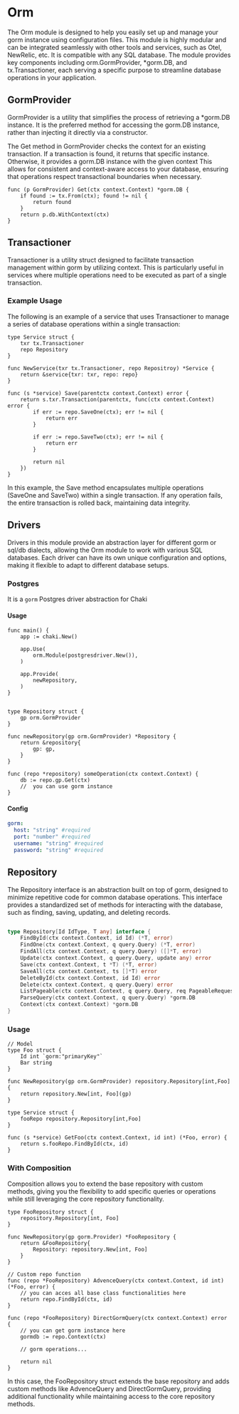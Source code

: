 # Orm

The Orm module is designed to help you easily set up and manage your gorm instance using configuration files. This module is highly modular and can be integrated seamlessly with other tools and services, such as Otel, NewRelic, etc. It is compatible with any SQL database. The module provides key components including orm.GormProvider, *gorm.DB, and tx.Transactioner, each serving a specific purpose to streamline database operations in your application.

## GormProvider

GormProvider is a utility that simplifies the process of retrieving a *gorm.DB instance. It is the preferred method for accessing the gorm.DB instance, rather than injecting it directly via a constructor.


The Get method in GormProvider checks the context for an existing transaction. If a transaction is found, it returns that specific instance. Otherwise, it provides a gorm.DB instance with the given context
This allows for consistent and context-aware access to your database, ensuring that operations respect transactional boundaries when necessary.
```golang
func (p GormProvider) Get(ctx context.Context) *gorm.DB {
	if found := tx.From(ctx); found != nil {
		return found
	}
	return p.db.WithContext(ctx)
}
```

## Transactioner
Transactioner is a utility struct designed to facilitate transaction management within gorm by utilizing context. This is particularly useful in services where multiple operations need to be executed as part of a single transaction.


### Example Usage

The following is an example of a service that uses Transactioner to manage a series of database operations within a single transaction:

```golang
type Service struct {
    txr tx.Transactioner
    repo Repository
}

func NewService(txr tx.Transactioner, repo Repositroy) *Service {
    return &service{txr: txr, repo: repo}
}

func (s *service) Save(parentctx context.Context) error {
    return s.txr.Transaction(parentctx, func(ctx context.Context) error {
        if err := repo.SaveOne(ctx); err != nil {
            return err
        }

        if err := repo.SaveTwo(ctx); err != nil {
            return err
        }

        return nil
    })
}
```
In this example, the Save method encapsulates multiple operations (SaveOne and SaveTwo) within a single transaction. If any operation fails, the entire transaction is rolled back, maintaining data integrity.


## Drivers
Drivers in this module provide an abstraction layer for different gorm or sql/db dialects, allowing the Orm module to work with various SQL databases. Each driver can have its own unique configuration and options, making it flexible to adapt to different database setups.


### Postgres
It is a `gorm` Postgres driver abstraction for Chaki

#### Usage
```golang
func main() {
    app := chaki.New()

    app.Use(
        orm.Module(postgresdriver.New()),
    )

    app.Provide(
        newRepository,
    )
}


type Repository struct {
    gp orm.GormProvider
}

func newRepository(gp orm.GormProvider) *Repository {
    return &repository{
        gp: gp,
    }
}

func (repo *repository) someOperation(ctx context.Context) {
    db := repo.gp.Get(ctx)
    //  you can use gorm instance
}

```

#### Config
```yaml
gorm:
  host: "string" #required
  port: "number" #required
  username: "string" #required
  password: "string" #required

```


## Repository

The Repository interface is an abstraction built on top of gorm, designed to minimize repetitive code for common database operations. This interface provides a standardized set of methods for interacting with the database, such as finding, saving, updating, and deleting records.

```go

type Repository[Id IdType, T any] interface {
	FindById(ctx context.Context, id Id) (*T, error)
	FindOne(ctx context.Context, q query.Query) (*T, error)
	FindAll(ctx context.Context, q query.Query) ([]*T, error)
	Update(ctx context.Context, q query.Query, update any) error
	Save(ctx context.Context, t *T) (*T, error)
	SaveAll(ctx context.Context, ts []*T) error
	DeleteById(ctx context.Context, id Id) error
	Delete(ctx context.Context, q query.Query) error
	ListPageable(ctx context.Context, q query.Query, req PageableRequest) (*PageableResponse[*T], error)
	ParseQuery(ctx context.Context, q query.Query) *gorm.DB
	Context(ctx context.Context) *gorm.DB
}

```

### Usage
```golang
// Model
type Foo struct {
    Id int `gorm:"primaryKey"`
    Bar string
}

func NewRepository(gp orm.GormProvider) repository.Repository[int,Foo] {
    return repository.New[int, Foo](gp)
}

type Service struct {
    fooRepo repository.Repository[int,Foo]
}

func (s *service) GetFoo(ctx context.Context, id int) (*Foo, error) {
    return s.fooRepo.FindById(ctx, id)
}

```

### With Composition
Composition allows you to extend the base repository with custom methods, giving you the flexibility to add specific queries or operations while still leveraging the core repository functionality.

```golang
type FooRepository struct {
    repository.Repository[int, Foo]
}

func NewRepository(gp gorm.Provider) *FooRepository {
    return &FooRepository{
        Repository: repository.New[int, Foo]
    }
}

// Custom repo function
func (repo *FooRepository) AdvenceQuery(ctx context.Context, id int) (*Foo, error) {
    // you can acces all base class functionalities here
    return repo.FindById(ctx, id)
}

func (repo *FooRepository) DirectGormQuery(ctx context.Context) error {
    // you can get gorm instance here
    gormdb := repo.Context(ctx)

    // gorm operations...

    return nil
}

```

In this case, the FooRepository struct extends the base repository and adds custom methods like AdvenceQuery and DirectGormQuery, providing additional functionality while maintaining access to the core repository methods.